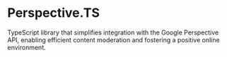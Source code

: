 # Perspective.TS

TypeScript library that simplifies integration with the Google Perspective API, enabling efficient content moderation and fostering a positive online environment.
